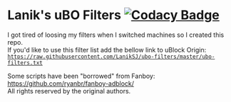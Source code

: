 # Lanik's uBO Filters [![Codacy Badge](https://api.codacy.com/project/badge/Grade/41a29f1821f5499ea4672618546deffe)](https://app.codacy.com/app/LanikSJ/ubo-filters?utm_source=github.com&utm_medium=referral&utm_content=LanikSJ/ubo-filters&utm_campaign=Badge_Grade_Settings)

I got tired of loosing my filters when I switched machines so I created this repo.<br>
If you'd like to use this filter list add the bellow link to uBlock Origin:<br>
<code>https://raw.githubusercontent.com/LanikSJ/ubo-filters/master/ubo-filters.txt</code><br>

Some scripts have been "borrowed" from Fanboy: https://github.com/ryanbr/fanboy-adblock/<br>
All rights reserved by the original authors.
